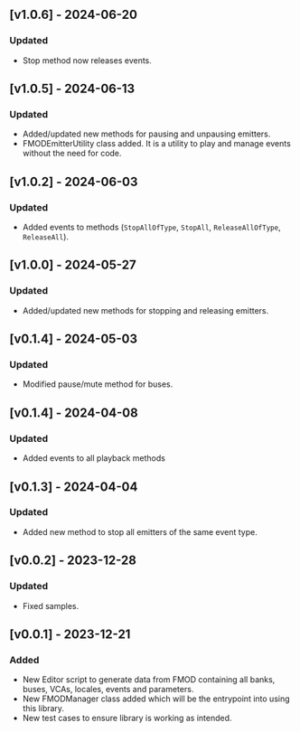 ## [v1.0.6] - 2024-06-20

### Updated

- Stop method now releases events.

## [v1.0.5] - 2024-06-13

### Updated

- Added/updated new methods for pausing and unpausing emitters.
- FMODEmitterUtility class added. It is a utility to play and manage events without the need for code.

## [v1.0.2] - 2024-06-03

### Updated

- Added events to methods (```StopAllOfType```, ```StopAll```, ```ReleaseAllOfType```, ```ReleaseAll```).

## [v1.0.0] - 2024-05-27

### Updated

- Added/updated new methods for stopping and releasing emitters.

## [v0.1.4] - 2024-05-03

### Updated

- Modified pause/mute method for buses.

## [v0.1.4] - 2024-04-08

### Updated

- Added events to all playback methods

## [v0.1.3] - 2024-04-04

### Updated 

- Added new method to stop all emitters of the same event type.

## [v0.0.2] - 2023-12-28

### Updated

- Fixed samples.

## [v0.0.1] - 2023-12-21

### Added

- New Editor script to generate data from FMOD containing all banks, buses, VCAs, locales, events and parameters.
- New FMODManager class added which will be the entrypoint into using this library.
- New test cases to ensure library is working as intended.


